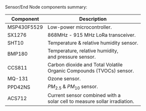 Sensor/End Node components summary:

|Component| Description|
| --- | --- |
|MSP430F5529|Low-power microcontroller.|
|SX1276| 868MHz - 915 MHz LoRa transceiver.|
|SHT10| Temperature & relative humidity sensor.|
|BMP180| Temperature, relative humidity,<br /> and pressure sensor.|
|CCS811| Carbon dioxide and Total Volatile<br /> Organic Compounds (TVOCs) sensor.|
|MQ-131| Ozone sensor.|
|PPD42NS|$PM_{2.5}$ & $PM_{10}$ sensor.|
|ACS712| Current sensor combined with a<br /> solar cell to measure sollar irradiation.|

